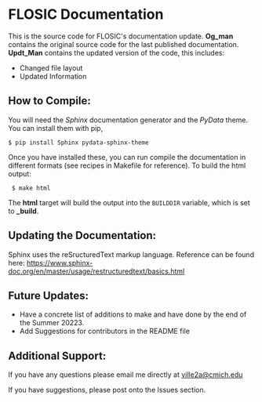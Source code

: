 FLOSIC Documentation
====================

This is the source code for FLOSIC's documentation update.
**Og_man** contains the original source code for the last published documentation.
**Updt_Man** contains the updated version of the code, this includes:
- Changed file layout
- Updated Information
     
## How to Compile:

You will need the *Sphinx* documentation generator and the *PyData* theme. You can install them with pip,
    
    $ pip install Sphinx pydata-sphinx-theme

Once you have installed these, you can run compile the documentation in different formats (see recipes in Makefile for reference). To build the html output:
     
     $ make html

The **html** target will build the output into the `BUILDDIR` variable, which is set to **_build**.

## Updating the Documentation:

Sphinx uses the reSructuredText markup language. Reference can be found here: https://www.sphinx-doc.org/en/master/usage/restructuredtext/basics.html

## Future Updates:

- Have a concrete list of additions to make and have done by the end of the Summer 20223.
- Add Suggestions for contributors in the README file

## Additional Support:
If you have any questions please email me directly at ville2a@cmich.edu

If you have suggestions, please post onto the Issues section. 

